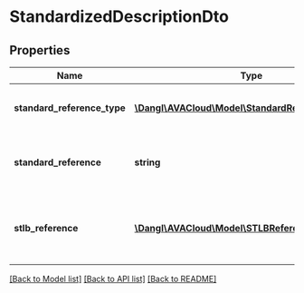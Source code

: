 # StandardizedDescriptionDto

## Properties
Name | Type | Description | Notes
------------ | ------------- | ------------- | -------------
**standard_reference_type** | [**\Dangl\AVACloud\Model\StandardReferenceTypeDto**](StandardReferenceTypeDto.md) | This enumeration identifies a pre-known standard used for referencing standardized descriptions. | 
**standard_reference** | **string** | This string property is the identifier to map to the references standard. Its type is given in the StandardReferenceType | [optional] 
**stlb_reference** | [**\Dangl\AVACloud\Model\STLBReferenceDto**](STLBReferenceDto.md) | This is a special reference to the German STLB \&quot;Standardleistungsbuch Bau\&quot; reference. If this is used, the StandardReference property should not be set. | [optional] 

[[Back to Model list]](../README.md#documentation-for-models) [[Back to API list]](../README.md#documentation-for-api-endpoints) [[Back to README]](../README.md)


